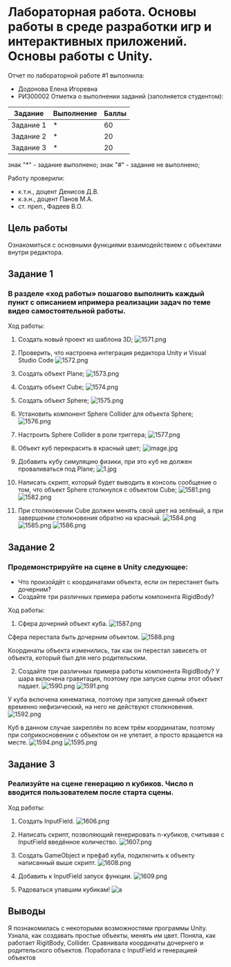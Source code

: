 # Лабораторная работа. Основы работы в среде разработки игр и интерактивных приложений. Основы работы c Unity.
Отчет по лабораторной работе #1 выполнила:
- Додонова Елена Игоревна
- РИ300002
Отметка о выполнении заданий (заполняется студентом):

| Задание | Выполнение | Баллы |
| ------ | ------ | ------ |
| Задание 1 | * | 60 |
| Задание 2 | * | 20 |
| Задание 3 | * | 20 |

знак "*" - задание выполнено; знак "#" - задание не выполнено;

Работу проверили:
- к.т.н., доцент Денисов Д.В.
- к.э.н., доцент Панов М.А.
- ст. преп., Фадеев В.О.

## Цель работы
Ознакомиться с основными функциями взаимодействием с объектами внутри редактора.

## Задание 1
### В разделе «ход работы» пошагово выполнить каждый пункт с описанием ипримера реализации задач по теме видео самостоятельной работы.
Ход работы:
1) Создать новый проект из шаблона 3D; 
![1571.png](https://i.postimg.cc/NMBbSQBD/1571.png)

2) Проверить, что настроена интеграция редактора Unity и Visual Studio Code
![1572.png](https://i.postimg.cc/xCmJvzWF/1572.png)

3) Создать объект Plane;
![1573.png](https://i.postimg.cc/RZKXCgCN/1573.png)

4) Создать объект Cube;
![1574.png](https://i.postimg.cc/xT2xbGWh/1574.png)

5) Создать объект Sphere;
![1575.png](https://i.postimg.cc/Tw4rJb2z/1575.png)

6) Установить компонент Sphere Collider для объекта Sphere;
![1576.png](https://i.postimg.cc/W3cW6Mdd/1576.png)

7) Настроить Sphere Collider в роли триггера;
![1577.png](https://i.postimg.cc/pLDn5zMG/1577.png)

8) Объект куб перекрасить в красный цвет;
![image.jpg](https://i.postimg.cc/RhBY92KC/image.jpg)

9) Добавить кубу симуляцию физики, при это куб не должен проваливаться под Plane;
![1.jpg](https://i.postimg.cc/jSqgdz9T/1.jpg)

10) Написать скрипт, который будет выводить в консоль сообщение о том,
что объект Sphere столкнулся с объектом Cube;
![1581.png](https://i.postimg.cc/nVRMPZJ1/1581.png)
![1582.png](https://i.postimg.cc/ZKW0kgYz/1582.png)

11) При столкновении Cube должен менять свой цвет на зелёный, а при
завершении столкновения обратно на красный.
![1584.png](https://i.postimg.cc/2yFsgCq7/1584.png)
![1585.png](https://i.postimg.cc/3wszRkmZ/1585.png)
![1586.png](https://i.postimg.cc/QdVzJQqb/1586.png)

## Задание 2
### Продемонстрируйте на сцене в Unity следующее:
- Что произойдёт с координатами объекта, если он перестанет быть
дочерним?
- Создайте три различных примера работы компонента RigidBody?


Ход работы:
1) Сфера дочерний объект куба.
![1587.png](https://i.postimg.cc/ryrS6Q8b/1587.png)

Сфера перестала быть дочерним объектом.
![1588.png](https://i.postimg.cc/0Qgy7GLM/1588.png)

Координаты объекта изменились, так как он перестал зависеть от объекта, который был для него родительским.


2) Создайте три различных примера работы компонента RigidBody?
У шара включена гравитация, поэтому при запуске сцены этот объект падает.
![1590.png](https://i.postimg.cc/j2F9JcFB/1590.png)
![1591.png](https://i.postimg.cc/L8dQKJKk/1591.png)

У куба включена кинематика, поэтому при запуске данный объект временно нефизический, на него не действуют столкновения.
![1592.png](https://i.postimg.cc/vZzKrGkW/1592.png)

Куб в данном случае закреплён по всем трём координатам, поэтому при соприкосновении с объектом он не улетает, а просто вращается на месте.
![1594.png](https://i.postimg.cc/D06GCYTY/1594.png)
![1595.png](https://i.postimg.cc/N0R5JP87/1595.png)

## Задание 3
### Реализуйте на сцене генерацию n кубиков. Число n вводится пользователем после старта сцены.
 Ход работы:
 1) Создать InputField.
 ![1606.png](https://i.postimg.cc/7hhQ1Lf5/1606.png)

2) Написать скрипт, позволяющий генерировать n-кубиков, считывая с InputField введённое количество.
![1607.png](https://i.postimg.cc/LshT0WmW/1607.png)

3) Создать GameObject и префаб куба, подключить к объекту написанный выше скрипт.
![1608.png](https://i.postimg.cc/DzVZtJhK/1608.png)

4) Добавить к InputField запуск функции.
![1609.png](https://i.postimg.cc/K8pVzBzd/1609.png)

5) Радоваться упавшим кубикам!
![a](file:///C:/Users/%D0%95%D0%BB%D0%B5%D0%BD%D0%B0/Pictures/Screenshots/3.JPG)

## Выводы

Я познакомилась с некоторыми возможностями программы Unity. Узнала, как создавать простые объекты, менять им цвет.
Поняла, как работает RigitBody, Collider.
Сравнивала координаты дочернего и родительского объектов.
Поработала с InputField и генерацией объектов

